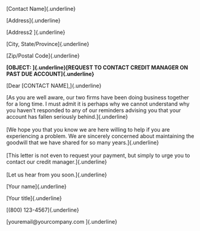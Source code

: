 [Contact Name]{.underline}

[Address]{.underline}

[Address2 ]{.underline}

[City, State/Province]{.underline}

[Zip/Postal Code]{.underline}

**[OBJECT: ]{.underline}[REQUEST TO CONTACT CREDIT MANAGER ON PAST DUE
ACCOUNT]{.underline}**

[Dear \[CONTACT NAME\],]{.underline}

[As you are well aware, our two firms have been doing business together
for a long time. I must admit it is perhaps why we cannot understand why
you haven\'t responded to any of our reminders advising you that your
account has fallen seriously behind.]{.underline}\
\
[We hope you that you know we are here willing to help if you are
experiencing a problem. We are sincerely concerned about maintaining the
goodwill that we have shared for so many years.]{.underline}\
\
[This letter is not even to request your payment, but simply to urge you
to contact our credit manager.]{.underline}\
\
[Let us hear from you soon.]{.underline}

[Your name]{.underline}

[Your title]{.underline}

[(800) 123-4567]{.underline}

[youremail\@yourcompany.com ]{.underline}
